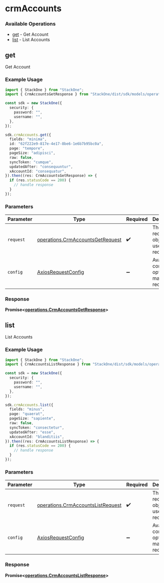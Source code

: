 # crmAccounts

### Available Operations

* [get](#get) - Get Account
* [list](#list) - List Accounts

## get

Get Account

### Example Usage

```typescript
import { StackOne } from "StackOne";
import { CrmAccountsGetResponse } from "StackOne/dist/sdk/models/operations";

const sdk = new StackOne({
  security: {
    password: "",
    username: "",
  },
});

sdk.crmAccounts.get({
  fields: "minima",
  id: "62f222e9-817e-4e17-8be6-1e6b7b95bc0a",
  page: "tempore",
  pageSize: "adipisci",
  raw: false,
  syncToken: "cumque",
  updatedAfter: "consequuntur",
  xAccountId: "consequatur",
}).then((res: CrmAccountsGetResponse) => {
  if (res.statusCode == 200) {
    // handle response
  }
});
```

### Parameters

| Parameter                                                                            | Type                                                                                 | Required                                                                             | Description                                                                          |
| ------------------------------------------------------------------------------------ | ------------------------------------------------------------------------------------ | ------------------------------------------------------------------------------------ | ------------------------------------------------------------------------------------ |
| `request`                                                                            | [operations.CrmAccountsGetRequest](../../models/operations/crmaccountsgetrequest.md) | :heavy_check_mark:                                                                   | The request object to use for the request.                                           |
| `config`                                                                             | [AxiosRequestConfig](https://axios-http.com/docs/req_config)                         | :heavy_minus_sign:                                                                   | Available config options for making requests.                                        |


### Response

**Promise<[operations.CrmAccountsGetResponse](../../models/operations/crmaccountsgetresponse.md)>**


## list

List Accounts

### Example Usage

```typescript
import { StackOne } from "StackOne";
import { CrmAccountsListResponse } from "StackOne/dist/sdk/models/operations";

const sdk = new StackOne({
  security: {
    password: "",
    username: "",
  },
});

sdk.crmAccounts.list({
  fields: "minus",
  page: "quaerat",
  pageSize: "sapiente",
  raw: false,
  syncToken: "consectetur",
  updatedAfter: "esse",
  xAccountId: "blanditiis",
}).then((res: CrmAccountsListResponse) => {
  if (res.statusCode == 200) {
    // handle response
  }
});
```

### Parameters

| Parameter                                                                              | Type                                                                                   | Required                                                                               | Description                                                                            |
| -------------------------------------------------------------------------------------- | -------------------------------------------------------------------------------------- | -------------------------------------------------------------------------------------- | -------------------------------------------------------------------------------------- |
| `request`                                                                              | [operations.CrmAccountsListRequest](../../models/operations/crmaccountslistrequest.md) | :heavy_check_mark:                                                                     | The request object to use for the request.                                             |
| `config`                                                                               | [AxiosRequestConfig](https://axios-http.com/docs/req_config)                           | :heavy_minus_sign:                                                                     | Available config options for making requests.                                          |


### Response

**Promise<[operations.CrmAccountsListResponse](../../models/operations/crmaccountslistresponse.md)>**

